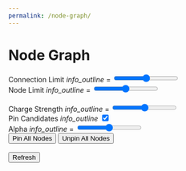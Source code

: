 ```yaml
---
permalink: /node-graph/
---
```


# Node Graph

<form action="" class="legend">
    <label for="connectionlimit">
        Connection Limit 
        <i class="material-icons" id="connectionlimit-info">info_outline</i> 
        <span style="width: 0px"></span> 
        = 
        <span id="connectionlimit-value" class="threedigit"></span>
    </label>
    <input type="range" id="connectionlimit" name="connectionlimit" min=0 max=10 step=1 class="slider">
    <br>
    <label for="explicitlimit">
        Node Limit
        <i class="material-icons" id="explicitlimit-info">info_outline</i>
        <span style="width: 42px"></span> 
        = 
        <span id="explicitlimit-value" class="threedigit"></span>
    </label>
    <input type="range" id="explicitlimit" name="explicitlimit" min=2 max=100 step=1 class="slider">
    <br>
    <br>
    <label for="chargestrength">
        Charge Strength 
        <i class="material-icons" id="chargestrength-info">info_outline</i>
        <span style="width: 1px"></span> 
        = 
        <span id="chargestrength-value" class="threedigit"></span>
    </label>
    <input type="range" id="chargestrength" name="chargestrength" min=0 max=999 step=1 class="slider">
    <br>
    <label for="pincandidates">
        Pin Candidates
        <i class="material-icons" id="pincandidates-info">info_outline</i>
    </label>
    <span style="width: 50px"></span> 
    <input type="checkbox" id="pincandidates" name="pincandidates" checked>
    <br>
    <label for="chargealpha">
        Alpha 
        <i class="material-icons" id="chargealpha-info">info_outline</i>
        <span style="width: 78px"></span> 
        = 
        <span id="chargealpha-value" class="threedigit"></span>
    </label>
    <input type="range" id="chargealpha" name="chargealpha" min=0 max=1 step=0.05 class="slider">
    <br>
    <button type="button" id="pinall">Pin All Nodes</button>
    <button type="button" id="unpinall">Unpin All Nodes</button>
    <br>
    <br>
    <button type="button" id="submit">Refresh</button>
</form>

<script type="text/javascript" src="https://d3js.org/d3.v6.min.js"></script>
<script type="text/javascript" src="https://cdnjs.cloudflare.com/ajax/libs/d3-legend/2.25.6/d3-legend.min.js"></script>
<link type="text/css" rel="stylesheet" href="./node.css" media="screen" />
<script type="text/javascript" src="./node.js"></script>
<link rel="stylesheet" href="https://fonts.googleapis.com/icon?family=Material+Icons">
